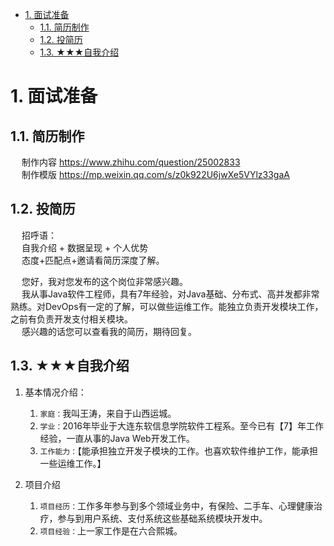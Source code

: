 <!-- TOC -->

- [1. 面试准备](#1-面试准备)
    - [1.1. 简历制作](#11-简历制作)
    - [1.2. 投简历](#12-投简历)
    - [1.3. ★★★自我介绍](#13-★★★自我介绍)

<!-- /TOC -->



# 1. 面试准备
## 1.1. 简历制作 
&emsp; 制作内容 https://www.zhihu.com/question/25002833  
&emsp; 制作模版 https://mp.weixin.qq.com/s/z0k922U6jwXe5VYlz33gaA

## 1.2. 投简历  
<!-- 
boss最全话术攻略
https://www.douyin.com/note/7184359647057382712
-->
&emsp; 招呼语：  
&emsp; 自我介绍 + 数据呈现 + 个人优势   
&emsp; 态度+匹配点+邀请看简历深度了解。    

&emsp; 您好，我对您发布的这个岗位非常感兴趣。  
&emsp; 我从事Java软件工程师，具有7年经验，对Java基础、分布式、高并发都非常熟练。对DevOps有一定的了解，可以做些运维工作。能独立负责开发模块工作，之前有负责开发支付相关模块。    
&emsp; 感兴趣的话您可以查看我的简历，期待回复。  


## 1.3. ★★★自我介绍  
1. 基本情况介绍：  
    1. `家庭：`我叫王涛，来自于山西运城。
    2. `学业：`2016年毕业于大连东软信息学院软件工程系。至今已有【7】年工作经验，一直从事的Java Web开发工作。
    3. `工作能力：`【能承担独立开发子模块的工作。也喜欢软件维护工作，能承担一些运维工作。】  

2. 项目介绍  
    1. `项目经历：`工作多年参与到多个领域业务中，有保险、二手车、心理健康治疗，参与到用户系统、支付系统这些基础系统模块开发中。 
    2. `项目经验：`上一家工作是在六合熙城。

